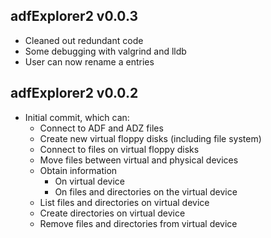 adfExplorer2 v0.0.3
-------------

  * Cleaned out redundant code
  * Some debugging with valgrind and lldb
  * User can now rename a entries

adfExplorer2 v0.0.2
-------------

  * Initial commit, which can:
    * Connect to ADF and ADZ files
    * Create new virtual floppy disks (including file system)
    * Connect to files on virtual floppy disks
    * Move files between virtual and physical devices
    * Obtain information
      * On virtual device
      * On files and directories on the virtual device
    * List files and directories on virtual device
    * Create directories on virtual device
    * Remove files and directories from virtual device
